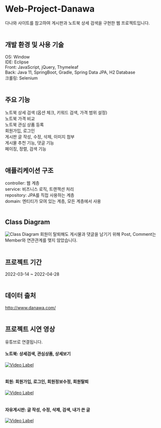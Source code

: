 # Web-Project-Danawa
다나와 사이트를 참고하여 게시판과 노트북 상세 검색을 구현한 웹 프로젝트입니다.
</br></br>
  
## 개발 환경 및 사용 기술
OS: Window  
IDE: Eclipse  
Front: JavaScript, jQuery, Thymeleaf  
Back: Java 11, SpringBoot, Gradle, Spring Data JPA, H2 Database  
크롤링: Selenium
</br></br>

## 주요 기능
노트북 상세 검색 (옵션 체크, 키워드 검색, 가격 범위 설정)  
노트북 가격 비교  
노트북 관심 상품 등록  
회원가입, 로그인  
게시판 글 작성, 수정, 삭제, 이미지 첨부  
게시물 추천 기능, 댓글 기능  
페이징, 정렬, 검색 기능
</br></br>

## 애플리케이션 구조
controller: 웹 계층  
service: 비즈니스 로직, 트랜잭션 처리  
repository: JPA를 직접 사용하는 계층  
domain: 엔티티가 모여 있는 계층, 모든 계층에서 사용
</br></br>

## Class Diagram
![Class Diagram](https://user-images.githubusercontent.com/103295635/165959951-dfc5db07-1647-47b7-9b34-417c2d86300f.jpg)
회원이 탈퇴해도 게시물과 댓글을 남기기 위해 Post, Comment는 Member와 연관관계를 맺지 않았습니다.
<br/><br/>

## 프로젝트 기간
2022-03-14 ~ 2022-04-28
</br></br>
   
## 데이터 출처
http://www.danawa.com/
<br/><br/>

## 프로젝트 시연 영상
유튜브로 연결됩니다.
#### 노트북: 상세검색, 관심상품, 상세보기
[![Video Label](http://img.youtube.com/vi/bZnr_pLLitg/0.jpg)](https://youtu.be/bZnr_pLLitg)
<br/><br/>
#### 회원: 회원가입, 로그인, 회원정보수정, 회원탈퇴
[![Video Label](http://img.youtube.com/vi/mlndTOWwJME/0.jpg)](https://youtu.be/mlndTOWwJME)
<br/><br/>
#### 자유게시판: 글 작성, 수정, 삭제, 검색, 내가 쓴 글
[![Video Label](http://img.youtube.com/vi/Hxb9mSJKvJk/0.jpg)](https://youtu.be/Hxb9mSJKvJk)
